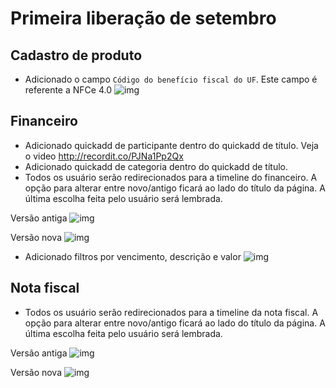 # Primeira liberação de setembro


## Cadastro de produto
* Adicionado o campo `Código do benefício fiscal do UF`. Este campo é referente a NFCe 4.0
![img](http://funkyimg.com/i/2KMVP.png)

## Financeiro
* Adicionado quickadd de participante dentro do quickadd de título. Veja o video http://recordit.co/PJNa1Pp2Qx
* Adicionado quickadd de categoria dentro do quickadd de título.
* Todos os usuário serão redirecionados para a timeline do financeiro. A opção para alterar entre novo/antigo ficará ao lado do título da página. A última escolha feita pelo usuário será lembrada.

Versão antiga
![img](https://i.imgur.com/IB7p0pR.png)

Versão nova
![img](https://i.imgur.com/ofMzyyf.png)

* Adicionado filtros por vencimento, descrição e valor
![img](https://i.imgur.com/LggBA0M.png)

## Nota fiscal
* Todos os usuário serão redirecionados para a timeline da nota fiscal. A opção para alterar entre novo/antigo ficará ao lado do título da página. A última escolha feita pelo usuário será lembrada.

Versão antiga
![img](https://i.imgur.com/ccTbQOy.png)

Versão nova
![img](https://i.imgur.com/dCaQ3ux.png)
